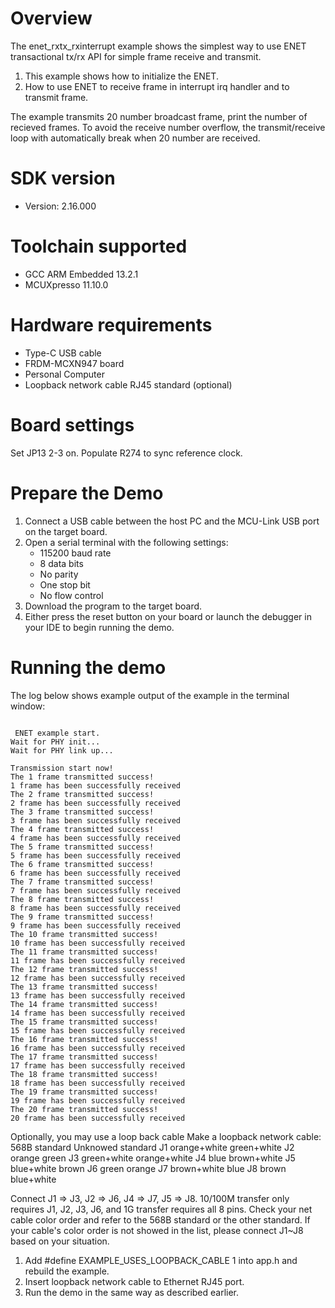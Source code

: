 Overview
========

The enet_rxtx_rxinterrupt example shows the simplest way to use ENET transactional tx/rx API for simple frame receive and transmit.

1. This example shows how to initialize the ENET.
2. How to use ENET to receive frame in interrupt irq handler and to transmit frame.

The example transmits 20 number broadcast frame, print the number of recieved frames. To avoid
the receive number overflow, the transmit/receive loop with automatically break when 20 number
are received.



SDK version
===========
- Version: 2.16.000

Toolchain supported
===================
- GCC ARM Embedded  13.2.1
- MCUXpresso  11.10.0

Hardware requirements
=====================
- Type-C USB cable
- FRDM-MCXN947 board
- Personal Computer
- Loopback network cable RJ45 standard (optional)

Board settings
==============
Set JP13 2-3 on.
Populate R274 to sync reference clock.

Prepare the Demo
================
1.  Connect a USB cable between the host PC and the MCU-Link USB port on the target board.
2.  Open a serial terminal with the following settings:
    - 115200 baud rate
    - 8 data bits
    - No parity
    - One stop bit
    - No flow control
3.  Download the program to the target board.
4.  Either press the reset button on your board or launch the debugger in your IDE to begin running the demo.

Running the demo
================
The log below shows example output of the example in the terminal window:
~~~~~~~~~~~~~~~~~~~~~~~~~~~~~~~~~~~

 ENET example start.
Wait for PHY init...
Wait for PHY link up...

Transmission start now!
The 1 frame transmitted success!
1 frame has been successfully received
The 2 frame transmitted success!
2 frame has been successfully received
The 3 frame transmitted success!
3 frame has been successfully received
The 4 frame transmitted success!
4 frame has been successfully received
The 5 frame transmitted success!
5 frame has been successfully received
The 6 frame transmitted success!
6 frame has been successfully received
The 7 frame transmitted success!
7 frame has been successfully received
The 8 frame transmitted success!
8 frame has been successfully received
The 9 frame transmitted success!
9 frame has been successfully received
The 10 frame transmitted success!
10 frame has been successfully received
The 11 frame transmitted success!
11 frame has been successfully received
The 12 frame transmitted success!
12 frame has been successfully received
The 13 frame transmitted success!
13 frame has been successfully received
The 14 frame transmitted success!
14 frame has been successfully received
The 15 frame transmitted success!
15 frame has been successfully received
The 16 frame transmitted success!
16 frame has been successfully received
The 17 frame transmitted success!
17 frame has been successfully received
The 18 frame transmitted success!
18 frame has been successfully received
The 19 frame transmitted success!
19 frame has been successfully received
The 20 frame transmitted success!
20 frame has been successfully received

~~~~~~~~~~~~~~~~~~~~~~~~~~~~~~~~~~~

Optionally, you may use a loop back cable
Make a loopback network cable:
      568B standard 	 Unknowed standard
J1    orange+white       green+white
J2    orange             green
J3    green+white        orange+white
J4    blue               brown+white
J5    blue+white         brown
J6    green              orange
J7    brown+white        blue
J8    brown              blue+white

Connect J1 => J3, J2 => J6, J4 => J7, J5 => J8. 10/100M transfer only requires J1, J2, J3, J6, and 1G transfer requires all 8 pins.
Check your net cable color order and refer to the 568B standard or the other standard. If your cable's color order is not showed in the list,
please connect J1~J8 based on your situation.

1.  Add #define EXAMPLE_USES_LOOPBACK_CABLE 1  into app.h and rebuild the example.
2.  Insert loopback network cable to Ethernet RJ45 port.
3.  Run the demo in the same way as described earlier.
